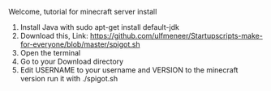 Welcome,
tutorial for minecraft server install
1. Install Java with sudo apt-get install default-jdk
2. Download this, Link: https://github.com/ulfmeneer/Startupscripts-make-for-everyone/blob/master/spigot.sh
3. Open the terminal
4. Go to your Download directory
5. Edit USERNAME to your username and VERSION to the minecraft version
run it with ./spigot.sh
